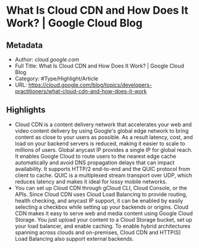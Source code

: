 # What Is Cloud CDN and How Does It Work? | Google Cloud Blog

## Metadata

* Author: *cloud.google.com*
* Full Title: What Is Cloud CDN and How Does It Work? | Google Cloud Blog
* Category: #Type/Highlight/Article
* URL: https://cloud.google.com/blog/topics/developers-practitioners/what-cloud-cdn-and-how-does-it-work

## Highlights

* Cloud CDN is a content delivery network that accelerates your web and video content delivery by using Google's global edge network to bring content as close to your users as possible. As a result latency, cost, and load on your backend servers is reduced, making it easier to scale to millions of users. Global anycast IP provides a single IP for global reach. It enables Google Cloud to route users to the nearest edge cache automatically and avoid DNS propagation delays that can impact availability. It supports HTTP/2 end-to-end and the QUIC protocol from client to cache. QUIC is a multiplexed stream transport over UDP, which reduces latency and makes it ideal for lossy mobile networks.
* You can set up Cloud CDN through gCloud CLI, Cloud Console, or the APIs. Since Cloud CDN uses Cloud Load Balancing to provide routing, health checking, and anycast IP support, it can be enabled by easily selecting a checkbox while setting up your backends or origins. Cloud CDN makes it easy to serve web and media content using Google Cloud Storage. You just upload your content to a Cloud Storage bucket, set up your load balancer, and enable caching. To enable hybrid architectures spanning across clouds and on-premises, Cloud CDN and HTTP(S) Load Balancing also support external backends.
